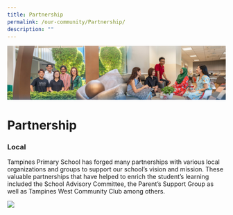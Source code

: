 ```yaml
---
title: Partnership
permalink: /our-community/Partnership/
description: ""
---
```

![](/images/Our%20Community.jpg)

Partnership
===========

### **Local**

Tampines Primary School has forged many partnerships with various local organizations and groups to support our school’s vision and mission. These valuable partnerships that have helped to enrich the student’s learning included the School Advisory Committee, the Parent’s Support Group as well as Tampines West Community Club among others.


<img src="/images/xxx.png" style="width:80%">